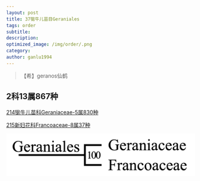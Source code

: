```yaml
---
layout: post
title: 37牻牛儿苗目Geraniales
tags: order    
subtitle: 
description: 
optimized_image: /img/order/.png
category: 
author: ganlu1994  
---
```


> 【希】geranos仙鹤

## 2科13属867种

[214牻牛儿苗科Geraniaceae-5属830种](https://ganlu1994.github.io/214牻牛儿苗科Geraniaceae/)

[215新妇花科Francoaceae-8属37种](https://ganlu1994.github.io/215新妇花科Francoaceae/)


![](/img/phylo/64-37牻牛儿苗目.png)
